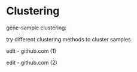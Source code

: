 # Clustering
gene-sample clustering:

try different clustering methods to cluster samples

edit - github.com (1)

edit - github.com (2)
